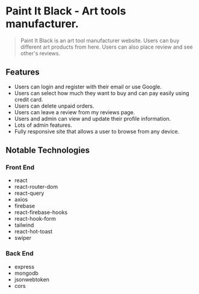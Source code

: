 # Paint It Black - Art tools manufacturer.

> Paint It Black is an art tool manufacturer website. Users can buy different art products from here. Users can also place review and see other's reviews.


## Features

- Users can login and register with their email or use Google.
- Users can select how much they want to buy and can pay easily using credit card.
- Users can delete unpaid orders.
- Users can leave a review from my reviews page.
- Users and admin can view and update their profile information.
- Lots of admin features.
- Fully responsive site that allows a user to browse from any device.

## Notable Technologies

### Front End

- react
- react-router-dom
- react-query
- axios
- firebase
- react-firebase-hooks
- react-hook-form
- tailwind
- react-hot-toast
- swiper

### Back End

- express
- mongodb
- jsonwebtoken
- cors
